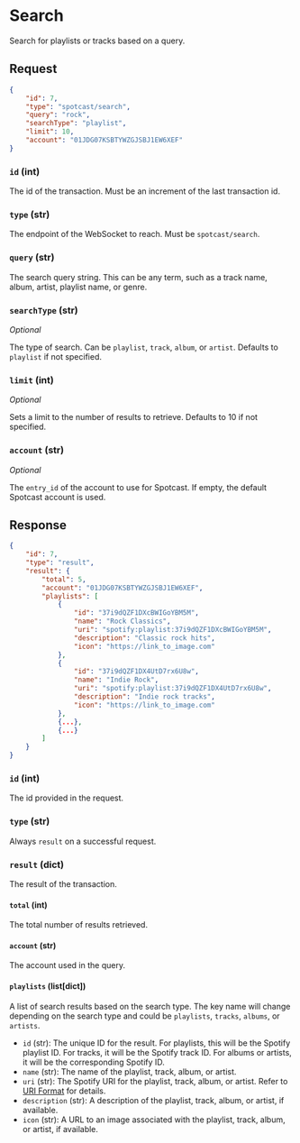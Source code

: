 # Search

Search for playlists or tracks based on a query.

## Request

```json
{
    "id": 7,
    "type": "spotcast/search",
    "query": "rock",
    "searchType": "playlist",
    "limit": 10,
    "account": "01JDG07KSBTYWZGJSBJ1EW6XEF"
}
```
### `id` (int)

The id of the transaction. Must be an increment of the last transaction id.

### `type` (str)

The endpoint of the WebSocket to reach. Must be `spotcast/search`.

### `query` (str)

The search query string. This can be any term, such as a track name, album, artist, playlist name, or genre.

### `searchType` (str)

*Optional*

The type of search. Can be `playlist`, `track`, `album`, or `artist`. Defaults to `playlist` if not specified.

### `limit` (int)

*Optional*

Sets a limit to the number of results to retrieve. Defaults to 10 if not specified.

### `account` (str)

*Optional*

The `entry_id` of the account to use for Spotcast. If empty, the default Spotcast account is used.

## Response
```json
{
    "id": 7,
    "type": "result",
    "result": {
        "total": 5,
        "account": "01JDG07KSBTYWZGJSBJ1EW6XEF",
        "playlists": [
            {
                "id": "37i9dQZF1DXcBWIGoYBM5M",
                "name": "Rock Classics",
                "uri": "spotify:playlist:37i9dQZF1DXcBWIGoYBM5M",
                "description": "Classic rock hits",
                "icon": "https://link_to_image.com"
            },
            {
                "id": "37i9dQZF1DX4UtD7rx6U8w",
                "name": "Indie Rock",
                "uri": "spotify:playlist:37i9dQZF1DX4UtD7rx6U8w",
                "description": "Indie rock tracks",
                "icon": "https://link_to_image.com"
            },
            {...},
            {...}
        ]
    }
}
```
### `id` (int)

The id provided in the request.

### `type` (str)

Always `result` on a successful request.

### `result` (dict)

The result of the transaction.

#### `total` (int)

The total number of results retrieved.

#### `account` (str)

The account used in the query.

#### `playlists` (list[dict])

A list of search results based on the search type. The key name will change depending on the search type and could be `playlists`, `tracks`, `albums`, or `artists`.

- `id` (str): The unique ID for the result. For playlists, this will be the Spotify playlist ID. For tracks, it will be the Spotify track ID. For albums or artists, it will be the corresponding Spotify ID.
- `name` (str): The name of the playlist, track, album, or artist.
- `uri` (str): The Spotify URI for the playlist, track, album, or artist. Refer to [URI Format](https://developer.spotify.com/documentation/web-api/concepts/spotify-uris-ids) for details.
- `description` (str): A description of the playlist, track, album, or artist, if available.
- `icon` (str): A URL to an image associated with the playlist, track, album, or artist, if available.


